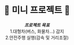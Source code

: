 <div align="center">

# 🚗 미니 프로젝트 🚗

***프로젝트 목표***  
1.대형차(버스, 화물차...) 감지  
2.안전주행 실행(감속 및 거리조절)

</div>